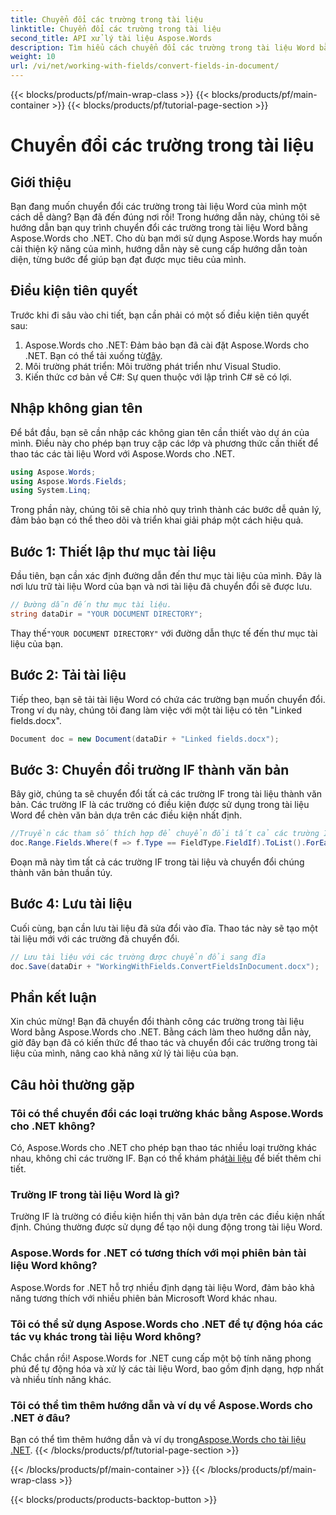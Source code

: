 ```yaml
---
title: Chuyển đổi các trường trong tài liệu
linktitle: Chuyển đổi các trường trong tài liệu
second_title: API xử lý tài liệu Aspose.Words
description: Tìm hiểu cách chuyển đổi các trường trong tài liệu Word bằng Aspose.Words cho .NET với hướng dẫn này. Làm theo hướng dẫn của chúng tôi để quản lý và chuyển đổi các trường trong tài liệu của bạn một cách hiệu quả.
weight: 10
url: /vi/net/working-with-fields/convert-fields-in-document/
---
```


{{< blocks/products/pf/main-wrap-class >}}
{{< blocks/products/pf/main-container >}}
{{< blocks/products/pf/tutorial-page-section >}}

# Chuyển đổi các trường trong tài liệu

## Giới thiệu

Bạn đang muốn chuyển đổi các trường trong tài liệu Word của mình một cách dễ dàng? Bạn đã đến đúng nơi rồi! Trong hướng dẫn này, chúng tôi sẽ hướng dẫn bạn quy trình chuyển đổi các trường trong tài liệu Word bằng Aspose.Words cho .NET. Cho dù bạn mới sử dụng Aspose.Words hay muốn cải thiện kỹ năng của mình, hướng dẫn này sẽ cung cấp hướng dẫn toàn diện, từng bước để giúp bạn đạt được mục tiêu của mình.

## Điều kiện tiên quyết

Trước khi đi sâu vào chi tiết, bạn cần phải có một số điều kiện tiên quyết sau:

1.  Aspose.Words cho .NET: Đảm bảo bạn đã cài đặt Aspose.Words cho .NET. Bạn có thể tải xuống từ[đây](https://releases.aspose.com/words/net/).
2. Môi trường phát triển: Môi trường phát triển như Visual Studio.
3. Kiến thức cơ bản về C#: Sự quen thuộc với lập trình C# sẽ có lợi.

## Nhập không gian tên

Để bắt đầu, bạn sẽ cần nhập các không gian tên cần thiết vào dự án của mình. Điều này cho phép bạn truy cập các lớp và phương thức cần thiết để thao tác các tài liệu Word với Aspose.Words cho .NET.

```csharp
using Aspose.Words;
using Aspose.Words.Fields;
using System.Linq;
```

Trong phần này, chúng tôi sẽ chia nhỏ quy trình thành các bước dễ quản lý, đảm bảo bạn có thể theo dõi và triển khai giải pháp một cách hiệu quả.

## Bước 1: Thiết lập thư mục tài liệu

Đầu tiên, bạn cần xác định đường dẫn đến thư mục tài liệu của mình. Đây là nơi lưu trữ tài liệu Word của bạn và nơi tài liệu đã chuyển đổi sẽ được lưu.

```csharp
// Đường dẫn đến thư mục tài liệu.
string dataDir = "YOUR DOCUMENT DIRECTORY";
```

 Thay thế`"YOUR DOCUMENT DIRECTORY"` với đường dẫn thực tế đến thư mục tài liệu của bạn.

## Bước 2: Tải tài liệu

Tiếp theo, bạn sẽ tải tài liệu Word có chứa các trường bạn muốn chuyển đổi. Trong ví dụ này, chúng tôi đang làm việc với một tài liệu có tên "Linked fields.docx".

```csharp
Document doc = new Document(dataDir + "Linked fields.docx");
```

## Bước 3: Chuyển đổi trường IF thành văn bản

Bây giờ, chúng ta sẽ chuyển đổi tất cả các trường IF trong tài liệu thành văn bản. Các trường IF là các trường có điều kiện được sử dụng trong tài liệu Word để chèn văn bản dựa trên các điều kiện nhất định.

```csharp
//Truyền các tham số thích hợp để chuyển đổi tất cả các trường IF có trong tài liệu (bao gồm cả đầu trang và chân trang) thành văn bản.
doc.Range.Fields.Where(f => f.Type == FieldType.FieldIf).ToList().ForEach(f => f.Unlink());
```

Đoạn mã này tìm tất cả các trường IF trong tài liệu và chuyển đổi chúng thành văn bản thuần túy.

## Bước 4: Lưu tài liệu

Cuối cùng, bạn cần lưu tài liệu đã sửa đổi vào đĩa. Thao tác này sẽ tạo một tài liệu mới với các trường đã chuyển đổi.

```csharp
// Lưu tài liệu với các trường được chuyển đổi sang đĩa
doc.Save(dataDir + "WorkingWithFields.ConvertFieldsInDocument.docx");
```

## Phần kết luận

Xin chúc mừng! Bạn đã chuyển đổi thành công các trường trong tài liệu Word bằng Aspose.Words cho .NET. Bằng cách làm theo hướng dẫn này, giờ đây bạn đã có kiến thức để thao tác và chuyển đổi các trường trong tài liệu của mình, nâng cao khả năng xử lý tài liệu của bạn.

## Câu hỏi thường gặp

### Tôi có thể chuyển đổi các loại trường khác bằng Aspose.Words cho .NET không?
 Có, Aspose.Words cho .NET cho phép bạn thao tác nhiều loại trường khác nhau, không chỉ các trường IF. Bạn có thể khám phá[tài liệu](https://reference.aspose.com/words/net/) để biết thêm chi tiết.

### Trường IF trong tài liệu Word là gì?
Trường IF là trường có điều kiện hiển thị văn bản dựa trên các điều kiện nhất định. Chúng thường được sử dụng để tạo nội dung động trong tài liệu Word.

### Aspose.Words for .NET có tương thích với mọi phiên bản tài liệu Word không?
Aspose.Words for .NET hỗ trợ nhiều định dạng tài liệu Word, đảm bảo khả năng tương thích với nhiều phiên bản Microsoft Word khác nhau.

### Tôi có thể sử dụng Aspose.Words cho .NET để tự động hóa các tác vụ khác trong tài liệu Word không?
Chắc chắn rồi! Aspose.Words for .NET cung cấp một bộ tính năng phong phú để tự động hóa và xử lý các tài liệu Word, bao gồm định dạng, hợp nhất và nhiều tính năng khác.

### Tôi có thể tìm thêm hướng dẫn và ví dụ về Aspose.Words cho .NET ở đâu?
 Bạn có thể tìm thêm hướng dẫn và ví dụ trong[Aspose.Words cho tài liệu .NET](https://reference.aspose.com/words/net/).
{{< /blocks/products/pf/tutorial-page-section >}}

{{< /blocks/products/pf/main-container >}}
{{< /blocks/products/pf/main-wrap-class >}}

{{< blocks/products/products-backtop-button >}}
